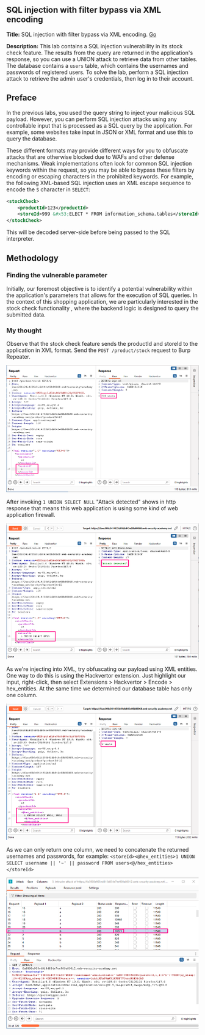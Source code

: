 ## SQL injection with filter bypass via XML encoding

**Title:** SQL injection with filter bypass via XML encoding. [Go](https://portswigger.net/web-security/sql-injection/lab-sql-injection-with-filter-bypass-via-xml-encoding)

**Description:**  This lab contains a SQL injection vulnerability in its stock check feature. The results from the query are returned in the application's response, so you can use a UNION attack to retrieve data from other tables. The database contains a `users` table, which contains the usernames and passwords of registered users. To solve the lab, perform a SQL injection attack to retrieve the admin user's credentials, then log in to their account. 

## Preface
 In the previous labs, you used the query string to inject your malicious SQL payload. However, you can perform SQL injection attacks using any controllable input that is processed as a SQL query by the application. For example, some websites take input in JSON or XML format and use this to query the database.

These different formats may provide different ways for you to obfuscate attacks that are otherwise blocked due to WAFs and other defense mechanisms. Weak implementations often look for common SQL injection keywords within the request, so you may be able to bypass these filters by encoding or escaping characters in the prohibited keywords. For example, the following XML-based SQL injection uses an XML escape sequence to encode the `S` character in `SELECT`:

``` XML
<stockCheck>
    <productId>123</productId>
    <storeId>999 &#x53;ELECT * FROM information_schema.tables</storeId>
</stockCheck>
```
This will be decoded server-side before being passed to the SQL interpreter.  

## Methodology

### Finding the vulnerable parameter
Initially, our foremost objective is to identify a potential vulnerability within the application's parameters that allows for the execution of SQL queries. In the context of this shopping application, we are particularly interested in the stock check functionality  , where the backend logic is designed to query the submitted data.

### My thought

Observe that the stock check feature sends the productId and storeId to the application in XML format. Send the `POST /product/stock` request to Burp Repeater.

![poc_stock_check.png](../images/stock_check.png)

After invoking `1 UNION SELECT NULL` "Attack detected" shows in http response that means this web application is using some kind of web application firewall. 

![poc_attack_detected.png](../images/attack_detected.png)

As we're injecting into XML, try obfuscating our payload using XML entities. One way to do this is using the Hackvertor extension. Just highlight our input, right-click, then select Extensions > Hackvertor > Encode > hex_entities. At the same time we determined our database table has only one column.

![poc_number_of_column.png](../images/number_of_column.png)

As we can only return one column, we need to concatenate the returned usernames and passwords, for example: `<storeId><@hex_entities>1 UNION SELECT username || '~' || password FROM users<@/hex_entities></storeId>`

![poc_final.png](../images/poc_final.png)
